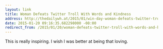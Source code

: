 ```yaml
---
layout: link
title: Woman Defeats Twitter Troll With Words and Kindness
address: http://thedailywh.at/2015/01/win-day-woman-defeats-twitter-troll-words-kindness-mlk-day/
date: 2015-01-20 09:16:35.682298000 -08:00
redirect_from: /2015/01/20/woman-defeats-twitter-troll-with-words-and-kindness.html
---
```


This is really inspiring. I wish I was better at being that loving.
